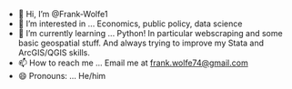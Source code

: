 - 👋 Hi, I’m @Frank-Wolfe1
- 👀 I’m interested in ... Economics, public policy, data science
- 🌱 I’m currently learning ... Python! In particular webscraping and some basic geospatial stuff. And always trying to improve my Stata and ArcGIS/QGIS skills.
- 📫 How to reach me ... Email me at frank.wolfe74@gmail.com
- 😄 Pronouns: ... He/him
